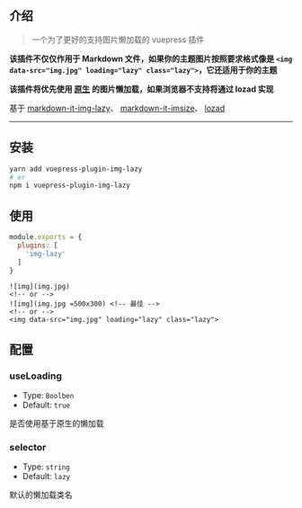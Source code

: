 ## 介绍

> 一个为了更好的支持图片懒加载的 vuepress 插件

**该插件不仅仅作用于 Markdown 文件，如果你的主题图片按照要求格式像是 `<img data-src="img.jpg" loading="lazy" class="lazy">`，它还适用于你的主题**

**该插件将优先使用 [原生](https://caniuse.com/#feat=loading-lazy-attr) 的图片懒加载，如果浏览器不支持将通过 lozad 实现**

基于 [markdown-it-img-lazy](https://github.com/tolking/markdown-it-img-lazy)、 [markdown-it-imsize](https://github.com/tatsy/markdown-it-imsize)、 [lozad](https://github.com/ApoorvSaxena/lozad.js)

---

## 安装

``` sh
yarn add vuepress-plugin-img-lazy
# or
npm i vuepress-plugin-img-lazy
```

## 使用

``` js
module.exports = {
  plugins: [
    'img-lazy'
  ]
}
```

```
![img](img.jpg)
<!-- or -->
![img](img.jpg =500x300) <!-- 最佳 -->
<!-- or -->
<img data-src="img.jpg" loading="lazy" class="lazy">
```

## 配置

### useLoading
- Type: `Boolben`
- Default: `true`

是否使用基于原生的懒加载

### selector
- Type: `string`
- Default: `lazy`

默认的懒加载类名
